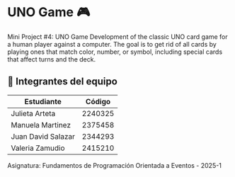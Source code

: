 # UNO Game 🎮

Mini Project #4: UNO Game Development of the classic UNO card game for a human player against a computer. The goal is to get rid of all cards by playing ones that match color, number, or symbol, including special cards that affect turns and the deck.

## 👥 Integrantes del equipo

| Estudiante | Código |
| ---------- | ------ |
| Julieta Arteta | 2240325 |
| Manuela Martinez |     2375458   |
| Juan David Salazar | 2344293           |
| Valeria Zamudio | 2415210           |

Asignatura: Fundamentos de Programación Orientada a Eventos - 2025-1 
